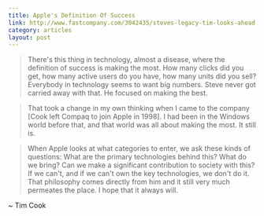 ```yaml
---
title: Apple's Definition Of Success
link: http://www.fastcompany.com/3042435/steves-legacy-tim-looks-ahead
category: articles
layout: post
---
```


> There's this thing in technology, almost a disease, where the definition of
> success is making the most. How many clicks did you get, how many active users
> do you have, how many units did you sell? Everybody in technology seems to
> want big numbers. Steve never got carried away with that. He focused on making
> the best.

> That took a change in my own thinking when I came to the company [Cook left
> Compaq to join Apple in 1998]. I had been in the Windows world before that,
> and that world was all about making the most. It still is.

> When Apple looks at what categories to enter, we ask these kinds of questions:
> What are the primary technologies behind this? What do we bring? Can we make a
> significant contribution to society with this? If we can't, and if we can't
> own the key technologies, we don't do it. That philosophy comes directly from
> him and it still very much permeates the place. I hope that it always will.

~ Tim Cook
